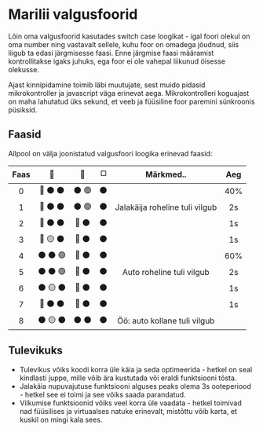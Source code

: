 # Marilii valgusfoorid
Lõin oma valgusfoorid kasutades switch case loogikat - 
igal foori olekul on oma number ning vastavalt sellele, kuhu foor on omadega jõudnud, siis liigub ta edasi järgmisesse faasi.
Enne järgmise faasi määramist kontrollitakse igaks juhuks, ega foor ei ole vahepal liikunud öisesse olekusse.

Ajast kinnipidamine toimib läbi muutujate, sest muido pidasid mikrokontroller ja javascript väga erinevat aega. 
Mikrokontrolleri koguajast on maha lahutatud üks sekund, et veeb ja füüsiline foor paremini sünkroonis püsiksid.

## Faasid
Allpool on välja joonistatud valgusfoori loogika erinevad faasid:

| Faas   |                        :car:                    |                :walking:          | :white_medium_square: |            Märkmed..            |    Aeg   |
|  :-:   |                         :-:                     |                   :-:             |          :-:          |              :-:                |    :-:   |
| 0      |  :red_circle: :black_circle: :black_circle:     |  :black_circle: :green_circle:    | :black_circle:        |                                 |    40%   |
| 1      |  :red_circle: :black_circle: :black_circle:     |  :black_circle: :green_circle:    | :black_circle:        | Jalakäija roheline tuli vilgub  |    2s    |
| 2      |  :red_circle: :black_circle: :black_circle:     |  :red_circle: :black_circle:      | :black_circle:        |                                 |    1s    |
| 3      |  :red_circle: :yellow_circle: :black_circle:    |  :red_circle: :black_circle:      | :black_circle:        |                                 |    1s    |
| 4      |  :black_circle: :black_circle: :green_circle:   |  :red_circle: :black_circle:      | :black_circle:        |                                 |    60%   |
| 5      |  :black_circle: :black_circle: :green_circle:   |  :red_circle: :black_circle:      | :black_circle:        | Auto roheline tuli vilgub       |    2s    |
| 6      |  :black_circle: :yellow_circle: :black_circle:  |  :red_circle: :black_circle:      | :black_circle:        |                                 |    1s    |
| 7      |  :red_circle: :black_circle: :black_circle:     |  :red_circle: :black_circle:      | :black_circle:        |                                 |    1s    |
| 8      |  :black_circle: :yellow_circle: :black_circle:  |  :black_circle: :black_circle:    | :black_circle:        | Öö: auto kollane tuli vilgub    |          |


## Tulevikuks
* Tulevikus võiks koodi korra üle käia ja seda optimeerida - hetkel on seal kindlasti juppe, mille võib ära kustutada või eraldi funktsiooni tõsta.
* Jalakäia nupuvajutuse funktsiooni alguses peaks olema 3s ooteperiood - hetkel see ei toimi ja see võiks saada parandatud.
* Vilkumise funktsioonid võiks veel korra üle vaadata - hetkel toimivad nad füüsilises ja virtuaalses natuke erinevalt, mistõttu võib karta, et kuskil on mingi kala sees.
